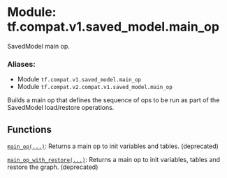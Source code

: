 <div itemscope itemtype="http://developers.google.com/ReferenceObject">
<meta itemprop="name" content="tf.compat.v1.saved_model.main_op" />
<meta itemprop="path" content="Stable" />
</div>

# Module: tf.compat.v1.saved_model.main_op

SavedModel main op.

### Aliases:

* Module `tf.compat.v1.saved_model.main_op`
* Module `tf.compat.v2.compat.v1.saved_model.main_op`

<!-- Placeholder for "Used in" -->

Builds a main op that defines the sequence of ops to be run as part of the
SavedModel load/restore operations.

## Functions

[`main_op(...)`](../../../../tf/saved_model/main_op/main_op.md): Returns a main op to init variables and tables. (deprecated)

[`main_op_with_restore(...)`](../../../../tf/saved_model/main_op_with_restore.md): Returns a main op to init variables, tables and restore the graph. (deprecated)

